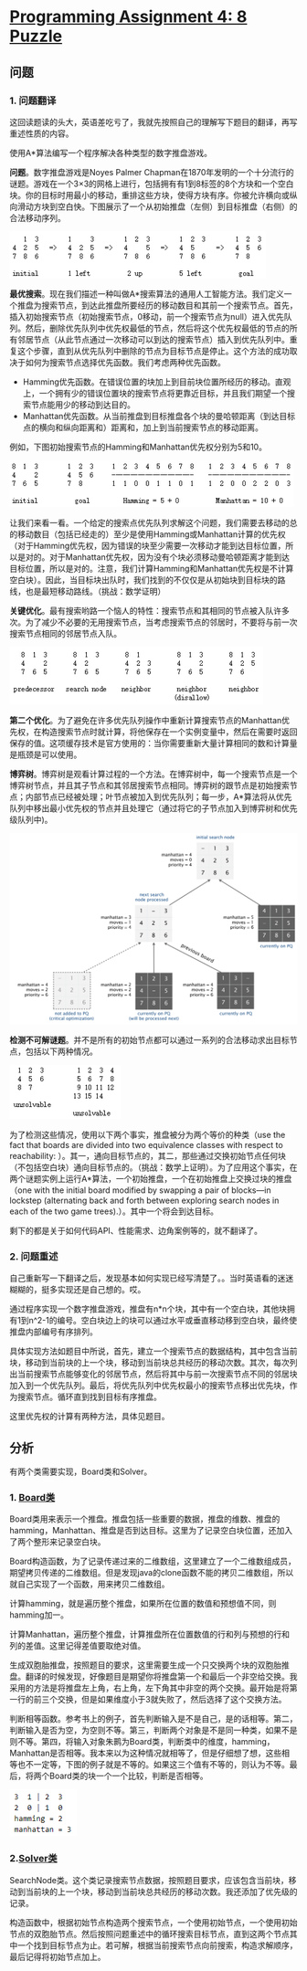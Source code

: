 # [Programming Assignment 4: 8 Puzzle](http://coursera.cs.princeton.edu/algs4/assignments/8puzzle.html)
## 问题
### 1. 问题翻译
这回读题读的头大，英语差吃亏了，我就先按照自己的理解写下题目的翻译，再写重述性质的内容。

使用A*算法编写一个程序解决各种类型的数字推盘游戏。

**问题**。数字推盘游戏是Noyes Palmer Chapman在1870年发明的一个十分流行的谜题。游戏在一个3×3的网格上进行，包括拥有有1到8标签的8个方块和一个空白块。你的目标时用最小的移动，重排这些方块，使得方块有序。你被允许横向或纵向滑动方块到空白快。下图展示了一个从初始推盘（左侧）到目标推盘（右侧）的合法移动序列。

![推盘示例](resource/sample.png)

**最优搜索**。现在我们描述一种叫做A*搜索算法的通用人工智能方法。我们定义一个推盘为搜索节点，到达此推盘所要经历的移动数目和其前一个搜索节点。首先，插入初始搜索节点（初始搜索节点，0移动，前一个搜索节点为null）进入优先队列。然后，删除优先队列中优先权最低的节点，然后将这个优先权最低的节点的所有邻居节点（从此节点通过一次移动可以到达的搜索节点）插入到优先队列中。重复这个步骤，直到从优先队列中删除的节点为目标节点是停止。这个方法的成功取决于如何为搜索节点选择优先函数。我们考虑两种优先函数。

* Hamming优先函数。在错误位置的块加上到目前块位置所经历的移动。直观上，一个拥有少的错误位置块的搜索节点将更靠近目标，并且我们期望一个搜索节点能用少的移动到达目的。
* Manhattan优先函数。从当前推盘到目标推盘各个块的曼哈顿距离（到达目标点的横向和纵向距离和）距离和，加上到当前搜索节点的移动距离。

例如，下图初始搜索节点的Hamming和Manhattan优先权分别为5和10。

![优先权示例](resource/priorities_sample.png)

让我们来看一看。一个给定的搜索点优先队列求解这个问题，我们需要去移动的总的移动数目（包括已经走的）至少是使用Hamming或Manhattan计算的优先权（对于Hamming优先权，因为错误的块至少需要一次移动才能到达目标位置，所以是对的。对于Manhattan优先权，因为没有个块必须移动曼哈顿距离才能到达目标位置，所以是对的。注意，我们计算Hamming和Manhattan优先权是不计算空白块）。因此，当目标块出队时，我们找到的不仅仅是从初始块到目标块的路线，也是最短移动路线。（挑战：数学证明）

**关键优化**。最有搜索哟路一个恼人的特性：搜索节点和其相同的节点被入队许多次。为了减少不必要的无用搜索节点，当考虑搜索节点的邻居时，不要将与前一次搜索节点相同的邻居节点入队。

![关键优化](resource/critical_optimization.png)

**第二个优化**。为了避免在许多优先队列操作中重新计算搜索节点的Manhattan优先权，在构造搜索节点时就计算，将他保存在一个实例变量中，然后在需要时返回保存的值。这项缓存技术是官方使用的：当你需要重新大量计算相同的数和计算量是瓶颈是可以使用。

**博弈树**。博弈树是观看计算过程的一个方法。在博弈树中，每一个搜索节点是一个博弈树节点，并且其子节点和其邻居搜索节点相同。博弈树的跟节点是初始搜索节点；内部节点已经被处理；叶节点被加入到优先队列；每一步，A*算法将从优先队列中移出最小优先权的节点并且处理它（通过将它的子节点加入到博弈树和优先级队列中)。

![博弈树](resource/8puzzle-game-tree.png)

**检测不可解谜题**。并不是所有的初始节点都可以通过一系列的合法移动求出目标节点，包括以下两种情况。

![不可解例子](resource/unsolvable_sample.png)

为了检测这些情况，使用以下两个事实，推盘被分为两个等价的种类（use the fact that boards are divided into two equivalence classes with respect to reachability: ）。其一，通向目标节点的，其二，那些通过交换初始节点任何块（不包括空白块）通向目标节点的。（挑战：数学上证明）。为了应用这个事实，在两个谜题实例上运行A*算法，一个初始推盘，一个在初始推盘上交换过块的推盘（one with the initial board modified by swapping a pair of blocks—in lockstep (alternating back and forth between exploring search nodes in each of the two game trees).）。其中一个将会到达目标。

剩下的都是关于如何代码API、性能需求、边角案例等的，就不翻译了。

### 2. 问题重述
自己重新写一下翻译之后，发现基本如何实现已经写清楚了。。当时英语看的迷迷糊糊的，挺多实现还是自己想的。哎。

通过程序实现一个数字推盘游戏，推盘有n*n个块，其中有一个空白块，其他块拥有1到n^2-1的编号。空白块边上的块可以通过水平或垂直移动移到空白块，最终使推盘内部编号有序排列。

具体实现方法如题目中所说，首先，建立一个搜索节点的数据结构，其中包含当前块，移动到当前块的上一个块，移动到当前块总共经历的移动次数。其次，每次列出当前搜索节点能够变化的邻居节点，然后将其中与前一次搜索节点不同的邻居块加入到一个优先队列。最后，将优先队列中优先权最小的搜索节点移出优先块，作为搜索节点。循环直到找到目标有序推盘。

这里优先权的计算有两种方法，具体见题目。

## 分析
有两个类需要实现，Board类和Solver。

### 1. [Board类](8puzzle/Board.java)
Board类用来表示一个推盘。推盘包括一些重要的数据，推盘的维数、推盘的hamming，Manhattan、推盘是否到达目标。这里为了记录空白块位置，还加入了两个整形来记录空白块。

Board构造函数，为了记录传递过来的二维数组，这里建立了一个二维数组成员，期望拷贝传递的二维数组。但是发现java的clone函数不能的拷贝二维数组，所以就自己实现了一个函数，用来拷贝二维数组。

计算hamming，就是遍历整个推盘，如果所在位置的数值和预想值不同，则hamming加一。

计算Manhattan，遍历整个推盘，计算推盘所在位置数值的行和列与预想的行和列的差值。这里记得差值要取绝对值。

生成双胞胎推盘，按照题目的要求，这里需要生成一个只交换两个块的双胞胎推盘。翻译的时候发现，好像题目是期望你将推盘第一个和最后一个非空给交换。我采用的方法是将推盘左上角，右上角，左下角其中非空的两个交换。最开始是将第一行的前三个交换，但是如果维度小于3就失败了，然后选择了这个交换方法。

判断相等函数。参考书上的例子，首先判断输入是不是自己，是的话相等。第二，判断输入是否为空，为空则不等。第三，判断两个对象是不是同一种类，如果不是则不等。第四，将输入对象朱鹮为Board类，判断类中的维度，hamming，Manhattan是否相等。我本来以为这种情况就相等了，但是仔细想了想，这些相等也不一定等，下图的例子就是不等的。如果这三个值有不等的，则认为不等。最后，将两个Board类的块一个一个比较，判断是否相等。

![三值相等但不等的推盘](resource/Board.png)

### 2.[Solver类](8puzzle/Solver.java)

SearchNode类。这个类记录搜索节点数据，按照题目要求，应该包含当前块，移动到当前块的上一个块，移动到当前块总共经历的移动次数。我还添加了优先级的记录。

构造函数中，根据初始节点构造两个搜索节点，一个使用初始节点，一个使用初始节点的双胞胎节点。然后按照问题重述中的循环搜索目标节点，直到这两个节点其中一个找到目标节点为止。若可解，根据当前搜索节点向前搜索，构造求解顺序，最后记得将初始节点加上。
